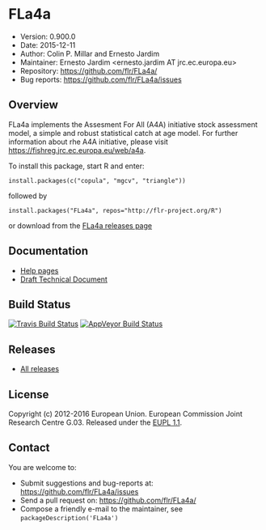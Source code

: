 # FLa4a
- Version: 0.900.0
- Date: 2015-12-11
- Author: Colin P. Millar and Ernesto Jardim
- Maintainer: Ernesto Jardim <ernesto.jardim AT jrc.ec.europa.eu>
- Repository: <https://github.com/flr/FLa4a/>
- Bug reports: <https://github.com/flr/FLa4a/issues>

## Overview
FLa4a implements the Assesment For All (A4A) initiative stock assessment model, a simple and robust statistical catch at age model. For further information about rhe A4A initiative, please visit <https://fishreg.jrc.ec.europa.eu/web/a4a>.

To install this package, start R and enter:

	install.packages(c("copula", "mgcv", "triangle"))

followed by

	install.packages("FLa4a", repos="http://flr-project.org/R")

or download from the [FLa4a releases page](https://github.com/flr/FLa4a/releases/latest)

## Documentation
- [Help pages](http://flr-project.org/FLa4a)
- [Draft Technical Document](https://github.com/a4a/tech-doc/blob/master/a4aAssessmentMethodology.pdf?raw=true)

## Build Status
[![Travis Build Status](https://travis-ci.org/flr/FLa4a.svg?branch=master)](https://travis-ci.org/flr/FLa4a)
[![AppVeyor Build Status](https://ci.appveyor.com/api/projects/status/github/flr/FLa4a?branch=master&svg=true)](https://ci.appveyor.com/project/flr/FLa4)

## Releases
- [All releases](https://github.com/flr/FLCore/releases/)

## License
Copyright (c) 2012-2016 European Union. European Commission Joint Research Centre G.03. Released under the [EUPL 1.1](http://ec.europa.eu/idabc/eupl).

## Contact
You are welcome to:

- Submit suggestions and bug-reports at: <https://github.com/flr/FLa4a/issues>
- Send a pull request on: <https://github.com/flr/FLa4a/>
- Compose a friendly e-mail to the maintainer, see `packageDescription('FLa4a')`

